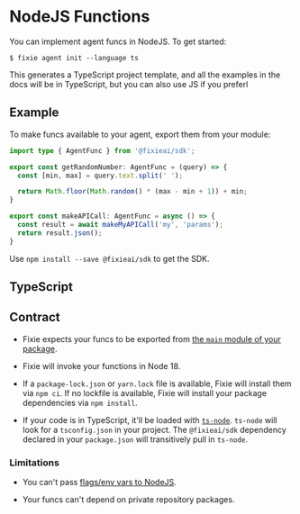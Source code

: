 # NodeJS Functions
You can implement agent funcs in NodeJS. To get started:

```
$ fixie agent init --language ts
```

This generates a TypeScript project template, and all the examples in the docs will be in TypeScript, but you can also use JS if you preferl

## Example
To make funcs available to your agent, export them from your module:

```ts
import type { AgentFunc } from '@fixieai/sdk';

export const getRandomNumber: AgentFunc = (query) => {
  const [min, max] = query.text.split(' ');

  return Math.floor(Math.random() * (max - min + 1)) + min;
}

export const makeAPICall: AgentFunc = async () => {
  const result = await makeMyAPICall('my', 'params');
  return result.json();
}
```

Use `npm install --save @fixieai/sdk` to get the SDK.

## TypeScript


## Contract
* Fixie expects your funcs to be exported from [the `main` module of your package](https://docs.npmjs.com/cli/v9/configuring-npm/package-json#main). 

* Fixie will invoke your functions in Node 18.

* If a `package-lock.json` or `yarn.lock` file is available, Fixie will install them via `npm ci`. If no lockfile is available, Fixie will install your package dependencies via `npm install`.

* If your code is in TypeScript, it'll be loaded with [`ts-node`](https://typestrong.org/ts-node/). `ts-node` will look for a `tsconfig.json` in your project. The `@fixieai/sdk` dependency declared in your `package.json` will transitively pull in `ts-node`.

### Limitations

* You can't pass [flags/env vars to NodeJS](https://nodejs.org/api/cli.html).

* Your funcs can't depend on private repository packages.